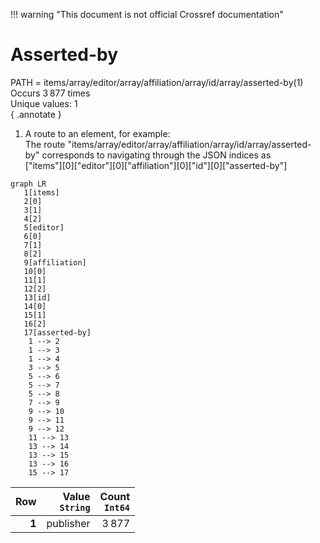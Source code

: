 !!! warning "This document is not official Crossref documentation"
# Asserted-by
PATH = items/array/editor/array/affiliation/array/id/array/asserted-by(1)  
Occurs 3 877 times  
Unique values: 1  
{ .annotate }

1. A route to an element, for example:  
   The route "items/array/editor/array/affiliation/array/id/array/asserted-by" corresponds to navigating through the JSON indices as  
   ["items"][0]["editor"][0]["affiliation"][0]["id"][0]["asserted-by"]  

```mermaid
graph LR
   1[items]
   2[0]
   3[1]
   4[2]
   5[editor]
   6[0]
   7[1]
   8[2]
   9[affiliation]
   10[0]
   11[1]
   12[2]
   13[id]
   14[0]
   15[1]
   16[2]
   17[asserted-by]
    1 --> 2
    1 --> 3
    1 --> 4
    3 --> 5
    5 --> 6
    5 --> 7
    5 --> 8
    7 --> 9
    9 --> 10
    9 --> 11
    9 --> 12
    11 --> 13
    13 --> 14
    13 --> 15
    13 --> 16
    15 --> 17
```

| **Row** | **Value**<br>`String` | **Count**<br>`Int64` |
|--------:|----------------------:|---------------------:|
| **1**   | publisher             | 3 877                |

